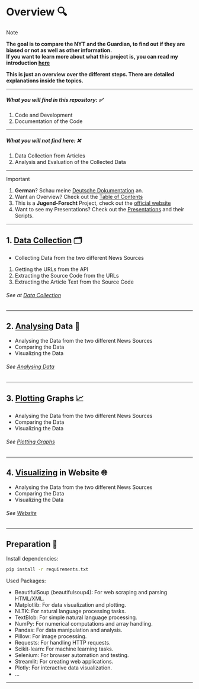 # Overview 🔍

> [!NOTE]  
> **The goal is to compare the NYT and the Guardian, to find out if they are biased or not as well as other information.<br>
> If you want to learn more about what this project is, you can read my introduction [here](./Presentations/Introduction.md)**

**This is just an overview over the different steps. There are detailed explanations inside the topics.**

---

##### What you will find in this repository: ✅

1. Code and Development
2. Documentation of the Code

---

##### What you will not find here: ❌

1. Data Collection from Articles
2. Analysis and Evaluation of the Collected Data

---

> [!IMPORTANT]
>
> 1. **German**? Schau meine [Deutsche Dokumentation](./Dokumentation/) an.
> 2. Want an Overview? Check out the [Table of Contents](./Table_of_contents.md)
> 3. This is a **Jugend-Forscht** Project, check out the [official website](https://www.jugend-forscht.de/)
> 4. Want to see my Presentations? Check out the [Presentations](./Presentations/) and their Scripts.

---

## 1. [Data Collection](./data-collection/) 🗂️

- Collecting Data from the two different News Sources

1. Getting the URLs from the API
2. Extracting the Source Code from the URLs
3. Extracting the Article Text from the Source Code

###### See at [Data Collection](./data-collection/)

---

## 2. [Analysing](./Analysing/) Data 🔎

- Analysing the Data from the two different News Sources
- Comparing the Data
- Visualizing the Data

###### See [Analysing Data](./Analysing/)

---

## 3. [Plotting](./Plotting/) Graphs 📈

- Analysing the Data from the two different News Sources
- Comparing the Data
- Visualizing the Data

###### See [Plotting Graphs](./Plotting/)

---

## 4. [Visualizing](./Website/) in Website 🌐

- Analysing the Data from the two different News Sources
- Comparing the Data
- Visualizing the Data

###### See [Website](./Website/)

---

## Preparation 📖

Install dependencies:

```sh
pip install -r requirements.txt
```

Used Packages:

- BeautifulSoup (beautifulsoup4): For web scraping and parsing HTML/XML.
- Matplotlib: For data visualization and plotting.
- NLTK: For natural language processing tasks.
- TextBlob: For simple natural language processing.
- NumPy: For numerical computations and array handling.
- Pandas: For data manipulation and analysis.
- Pillow: For image processing.
- Requests: For handling HTTP requests.
- Scikit-learn: For machine learning tasks.
- Selenium: For browser automation and testing.
- Streamlit: For creating web applications.
- Plotly: For interactive data visualization.
- ...

---
